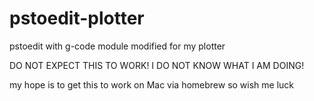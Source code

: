 # pstoedit-plotter
pstoedit with g-code module modified for my plotter

DO NOT EXPECT THIS TO WORK! 
I DO NOT KNOW WHAT I AM DOING!

my hope is to get this to work on Mac via homebrew so wish me luck
